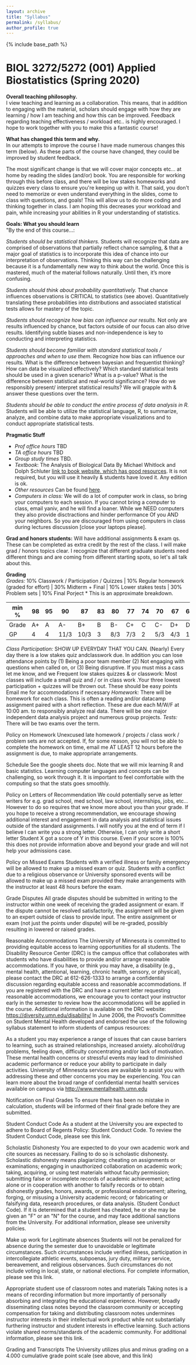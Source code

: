 ```yaml
---
layout: archive
title: "Syllabus"
permalink: /syllabus/
author_profile: true
---
```


{% include base_path %}

<!-- Edit below this line -->

# BIOL 3272/5272 (001) Applied Biostatistics (Spring 2020)

**Overall teaching philosophy.**  
I view teaching and learning as a collaboration. This means, that in addition to engaging with the material, scholars should engage with how they are learning / how I am teaching and how this can be improved. Feedback regarding teaching effectiveness / workload etc.. is highly encouraged. I hope to work together with you to make this a fantastic course!

**What has changed this term and why.**  
In our attempts to improve the course I have made numerous changes this term (below). As these parts of the course have changed, they could be improved by student feedback.  

The most significant change is that we will cover major concepts etc… at home by reading the slides (and/or) book. You are responsible for working through this before class, and there will be low stakes homeworks and quizzes every class to ensure you're keeping up with it.  That said, you don't need to memorize or even understand everything in the slides, come to class with questions, and goals! This will allow us to do more coding and thinking together in class. I am hoping this decreases your workload and pain, while increasing your abilities in R your understanding of statistics.

**Goals: What you should learn**   
"By the end of this course...:  

*Students should be statistical thinkers.* Students will recognize that data are comprised of observations that partially reflect chance sampling, & that a major goal of statistics is to incorporate this idea of chance into our interpretation of observations. Thinking this way can be challenging because it is a fundamentally new way to think about the world. Once this is mastered, much of the material follows naturally. Until then, it’s more confusing.  

*Students should think about probability quantitatively.* That chance influences observations is CRITICAL to statistics (see above). Quantitatively translating these probabilities into distributions and associated statistical tests allows for mastery of the topic. 

*Students should recognize how bias can influence our results.* Not only are results influenced by chance, but factors outside of our focus can also drive results. Identifying subtle biases and non-independence is key to conducting and interpreting statistics.  

*Students should become familiar with standard statistical tools / approaches and when to use them.* Recognize how bias can influence our results. What is the difference between bayesian and frequentist thinking? How can data be visualized effectively? Which standard statistical tests should be used in a given scenario? What is a p-value? What is the difference between statistical and real-world significance? How do we responsibly present/ interpret statistical results? We will grapple with & answer these questions over the term. 

*Students should be able to conduct the entire process of data analysis in R.* Students will be able to utilize the statistical language, R, to summarize, analyze, and combine data to make appropriate visualizations and to conduct appropriate statistical tests.

**Pragmatic Stuff**     
- *Prof office hours* TBD   
- *TA office hours* TBD   
- *Group study times* TBD.    
- *Textbook*: The Analysis of Biological Data By Michael Whitlock and Dolph Schluter [link to book website, which has good resources](https://whitlockschluter3e.zoology.ubc.ca/). It is not required, but you will use it heavily & students have loved it. Any edition is ok.   
- *Other resources* Can be found [here](https://biol3272-5272.github.io/biostats2020/resources/).   
- *Computers in class:* We will do a lot of computer work in class, so bring your computers to each session. If you cannot bring a computer to class, email yaniv, and he will find a loaner. While we NEED computers they also provide disctractions and hinder performance Of you AND your neighbors. So you are discouraged from using computers in class during lectures discussion [close your laptops please].  

**Grad and honors students:** Will have additional assignments & exam qs. These can be completed as extra credit by the rest of the class. I will make grad / honors topics clear. I recognize that different graduate students need different things and are coming from different starting spots, so let's all talk about this. 

**Grading**    
*Grades:* 10% Classwork / Participation / Quizzes | 10% Regular homework (graded for effort) | 30% Midterm + Final | 10%  Lower stakes tests | 30% Problem sets | 10% Final Porject   * This is an approximate breakdown.

|min %  | 98   | 95   | 90  | 87  | 83  |80   |77   |74   |70   |  67 | 64  | 60  |0   |
|---|---|---|---|---|---|---|---|---|---|---|---|---|---|
|Grade   | A+  |A   |A-   | B+  | B  | B-  | C+  | C  | C-  | D+  | D  |D-   | F  |
|  GP | 4  | 4  | 11/3  | 10/3  |3   |8/3   |7/3   | 2  | 5/3  | 4/3  |1   |2/3   |0   |  


*Class Participation:* SHOW UP EVERYDAY THAT YOU CAN. (Nearly) Every day there is a low stakes quiz andclasswork due. In addition you can lose attendance points by (1) Being a poor team member (2) Not engaging with questions when called on, or (3)  Being disruptive. If you must miss a cass let me know, and we 
Frequent low stakes quizzes & or classwork:  Most classes will include a small quiz and / or in class work .Your three lowest participation + quizzes will be thrown out. These should be easy points Email me for accommodations if necessary
*Homework:* There will be homework for each class. This is often a reading and/or datacamp assignment paired with a short reflection. These are due each M/W/F at 10:00 am.
 to responsibly analyze real data. There will be one major independent data analysis project and numerous group projects. 
*Tests:* There will be two exams over the term. 

Policy on Homework
Unexcused late homework / projects / class work / problem sets are not accepted.
If, for some reason, you will not be able to complete the homework on time, email me AT LEAST 12 hours before the assignment is due, to make appropriate arrangements.


Schedule
See the google sheets doc. Note that we will mix learning R and basic statistics. Learning computer languages and concepts can be challenging, so work through it. It is important to feel comfortable with the computing so that the stats goes smoothly.

Policy on Letters of Recommendation
We could potentially serve as letter writers for e.g. grad school, med school, law school, internships, jobs, etc… However to do so requires that we know more about you than your grade. If you hope to receive a strong recommendation, we encourage showing additional interest and engagement in data analysis and statistical issues outside of the standard assignments. I will notify you at the end of term if I believe I can write you a strong letter.  Otherwise, I can only write a short letter Student X got a score of Y in this course. Even if your score is 100% this does not provide information above and beyond your grade and will not help your admissions case.

Policy on Missed Exams
Students with a verified illness or family emergency will be allowed to make up a missed exam or quiz.  Students with a conflict due to a religious observance or University sponsored events will be allowed to make up a missed exam provided they make arrangements with the instructor at least 48 hours before the exam.

Grade Disputes
All grade disputes should be submitted in writing to the instructor within one week of receiving the graded assignment or exam. If the dispute cannot be resolved satisfactorily, the assignment will be given to an expert outside of class to provide input. The entire assignment or exam (not just the points under dispute) will be re-graded, possibly resulting in lowered or raised grades.

Reasonable Accommodations
The University of Minnesota is committed to providing equitable access to learning opportunities for all students.  The Disability Resource Center (DRC) is the campus office that collaborates with students who have disabilities to provide and/or arrange reasonable accommodations.
If you have, or think you may have, a disability (e.g., mental health, attentional, learning, chronic health, sensory, or physical), please contact the DRC at 612-626-1333 to arrange a confidential discussion regarding equitable access and reasonable accommodations.
If you are registered with the DRC and have a current letter requesting reasonable accommodations, we encourage you to contact your instructor early in the semester to review how the accommodations will be applied in the course.
Additional information is available on the DRC website: https://diversity.umn.edu/disability/
In June 2006, the Provost’s Committee on Student Mental Health developed and endorsed the use of the following syllabus statement to inform students of campus resources:

As a student you may experience a range of issues that can cause barriers to learning, such as strained relationships, increased anxiety. alcohol/drug problems, feeling down, difficulty concentrating and/or lack of motivation. These mental health concerns or stressful events may lead to diminished academic performance or reduce your ability to participate in daily activities. University  of Minnesota services are available to assist you with addressing these and other concerns you may be experiencing.  You can learn more about the broad range of confidential mental health services available on campus via http://www.mentalhealth.umn.edu


Notification on Final Grades
To ensure there has been no mistake in calculation, students will be informed of their final grade before they are submitted.

Student Conduct Code
As a student at the University you are expected to adhere to Board of Regents Policy: Student Conduct Code. To review the Student Conduct Code, please see this link.

Scholastic Dishonesty
You are expected to do your own academic work and cite sources as necessary. Failing to do so is scholastic dishonesty. Scholastic dishonesty means plagiarizing; cheating on assignments or examinations; engaging in unauthorized collaboration on academic work; taking, acquiring, or using test materials without faculty permission; submitting false or incomplete records of academic achievement; acting alone or in cooperation with another to falsify records or to obtain dishonestly grades, honors, awards, or professional endorsement; altering, forging, or misusing a University academic record; or fabricating or falsifying data, research procedures, or data analysis. (Student Conduct Code). If it is determined that a student has cheated, he or she may be given an "F" or an "N" for the course, and may face additional sanctions from the University. For additional information, please see university policies.

Make up work for Legitimate absences
Students will not be penalized for absence during the semester due to unavoidable or legitimate circumstances. Such circumstances include verified illness, participation in intercollegiate athletic events, subpoenas, jury duty, military service, bereavement, and religious observances. Such circumstances do not include voting in local, state, or national elections. For complete information, please see this link.

Appropriate student use of classroom notes and materials
Taking notes is a means of recording information but more importantly of personally absorbing and integrating the educational experience. However, broadly disseminating class notes beyond the classroom community or accepting compensation for taking and distributing classroom notes undermines instructor interests in their intellectual work product while not substantially furthering instructor and student interests in effective learning. Such actions violate shared norms/standards of the academic community. For additional information, please see this link.  

Grading and Transcripts
The University utilizes plus and minus grading on a 4.000 cumulative grade point scale (see above, and this link)
